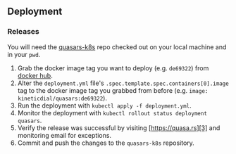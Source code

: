 ## Deployment

### Releases

You will need the [quasars-k8s][2] repo checked out on your local machine and in your `pwd`.

1. Grab the docker image tag you want to deploy (e.g. `de69322`) from [docker hub][1].
2. Alter the `deployment.yml` file's `.spec.template.spec.containers[0].image` tag
   to the docker image tag you grabbed from before (e.g. `image: kineticdial/quasars:de69322`).
3. Run the deployment with `kubectl apply -f deployment.yml`.
4. Monitor the deployment with `kubectl rollout status deployment quasars`.
5. Verify the release was successful by visiting [https://quasa.rs][3] and monitoring email
   for exceptions.
6. Commit and push the changes to the `quasars-k8s` repository.

[1]: https://hub.docker.com/r/kineticdial/quasars/tags
[2]: https://github.com/kineticdial/quasars-k8s
[3]: https://quasa.rs
